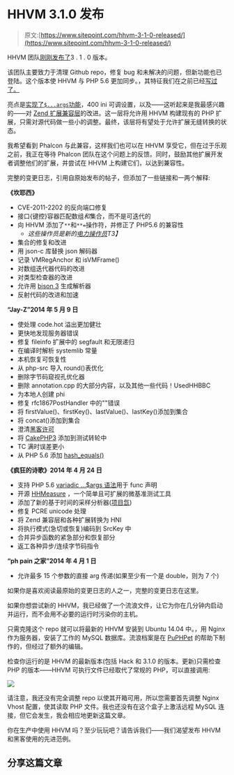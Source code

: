 # HHVM 3.1.0 发布

> 原文:[https://www.sitepoint.com/hhvm-3-1-0-released/](https://www.sitepoint.com/hhvm-3-1-0-released/)

HHVM 团队[刚刚发布了](http://hhvm.com/blog/5195/hhvm-3-1-0)3 . 1 . 0 版本。

该团队主要致力于清理 Github repo，修复 bug 和未解决的问题，但新功能也已登陆。这个版本使 HHVM 与 PHP 5.6 更加同步。，其特征我们在之前已经[写过了。](https://www.sitepoint.com/new-features-php-5-6/)

亮点是[实现了`$...args`功能](https://wiki.php.net/rfc/variadics)，400 ini 可调设置，以及——这听起来是我最感兴趣的——对 [Zend 扩展兼容层](https://github.com/facebook/hhvm/tree/master/hphp/runtime/ext_zend_compat)的改进。这一层将允许用 HHVM 构建现有的 PHP 扩展，只需对源代码做一些小的调整。最终，该层将有望处于允许扩展无缝转换的状态。

我希望看到 Phalcon 与此兼容，这样我们也可以在 HHVM 享受它，但在过于乐观之前，我正在等待 Phalcon 团队在这个问题上的反馈。同时，鼓励其他扩展开发者调整他们的扩展，并尝试在 HHVM 上构建它们，以达到兼容性。

完整的变更日志，引用自原始发布的帖子，但添加了一些链接和一两个解释:

**《坎耶西》**

*   CVE-2011-2202 的反向端口修复
*   接口{键控}容器匹配数组*和*集合，而不是可迭代的
*   向 HHVM 添加了`**`和`**=`操作符，并修正了 PHP5.6 的兼容性
    *   *这些操作员是新的[电力操作员](http://stackoverflow.com/questions/21803213/is-new-power-operator-instead-of-power-in-php)T3】*
*   集合的修复和改进
*   用 json-c 库替换 json 解码器
*   记录 VMRegAnchor 和 isVMFrame()
*   对数组迭代器代码的改进
*   对类型检查器的改进
*   允许用 [bison 3](http://en.wikipedia.org/wiki/GNU_bison) 生成解析器
*   反射代码的改进和加速

**“Jay-Z”2014 年 5 月 9 日**

*   使处理 code.hot 溢出更加健壮
*   更快地发现服务器错误
*   修复 fileinfo 扩展中的 segfault 和无限递归
*   在编译时解析 systemlib 常量
*   本机恢复可恢复性
*   从 php-src 导入 round()表优化
*   删除字节码窥视孔优化器
*   删除 annotation.cpp 的大部分内容，以及其他一些代码！UsedHHBBC
*   为本地人创建 phi
*   修复 rfc1867PostHandler 中的""错误
*   将 firstValue()、firstKey()、lastValue()、lastKey()添加到集合
*   将 concat()添加到集合
*   澄清[黑客许可](https://github.com/facebook/hhvm/blob/master/hphp/hack/LICENSE)
*   将 [CakePHP3](http://book.cakephp.org/3.0/en/contents.html) 添加到测试转轮中
*   TC 满时误差更小
*   从 PHP 5.6 添加 [hash_equals()](http://comments.gmane.org/gmane.comp.php.cvs.general/65571)

**《疯狂的诗歌》2014 年 4 月 24 日**

*   支持 PHP 5.6 [variadic …$args 语法](https://wiki.php.net/rfc/variadics)用于 func 声明
*   开源 [HHMeasure](https://github.com/facebook/hhvm/tree/87eee2c464414b413444fe8c7f3aee9461d18541/hphp/tools/hhmeasure) ，一个简单且可扩展的微基准测试工具
*   添加了新的基于时间的采样分析器([项目氙](https://github.com/facebook/hhvm/blob/e683605e338b774ff7c857d5a1cd3d33d8549d8d/hphp/test/quick/xenon/config.ini))
*   修复 PCRE unicode 处理
*   将 Zend 兼容层和各种扩展转换为 HNI
*   将执行模式(急切或恢复)编码到 SrcKey 中
*   合并异步函数的紧急部分和恢复部分
*   返工各种异步/连续字节码指令

**“ph pain 之家”2014 年 4 月 1 日**

*   允许最多 15 个参数的直接 arg 传递(如果至少有一个是 double，则为 7 个)

如果你是喜欢阅读最原始的变更日志的人之一，完整的变更日志在这里。

如果你想尝试新的 HHVM，我已经做了一个流浪文件，让它为你在几分钟内启动并运行，而不会用不必要的运行时污染你的主机。

只需克隆这个 repo 就可以将最新的 HHVM 安装到 Ubuntu 14.04 中。，用 Nginx 作为服务器，安装了工作的 MySQL 数据库。流浪档案是在 [PuPHPet](https://www.sitepoint.com/build-virtual-machines-easily-puphpet/) 的帮助下制作的，但经过了额外的编辑。

检查你运行的是 HHVM 的最新版本(包括 Hack 和 3.1.0 的版本。更新)只需检查 PHP 的版本——HHVM 可执行文件已经取代了常规的 PHP，可以直接调用:

![](../Images/489e55594dbc351f6360e3c84a2388eb.png)

请注意，我还没有完全调整 repo 以使其开箱可用，所以您需要首先调整 Nginx Vhost 配置，使其读取 PHP 文件。我也还没有在这个盒子上激活远程 MySQL 连接，但它会发生，我会相应地更新这篇文章。

你在生产中使用 HHVM 吗？至少玩玩吧？请告诉我们——我们渴望发布 HHVM 和黑客使用的先进范例。

## 分享这篇文章